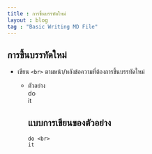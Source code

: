 ```yaml
---
title : การขึ้นบรรทัดใหม่
layout : blog
tag : "Basic Writing MD File"
---
```

## การขึ้นบรรทัดใหม่
   + เขียน ```<br>``` ตามหน้า/หลังข้อความที่ต้องการขึ้นบรรทัดใหม่
     + ตัวอย่าง <br>
       do <br>
       it <br>
       
       แบบการเขียนของตัวอย่าง
       ---
       ```
       do <br>
       it 
       ```
